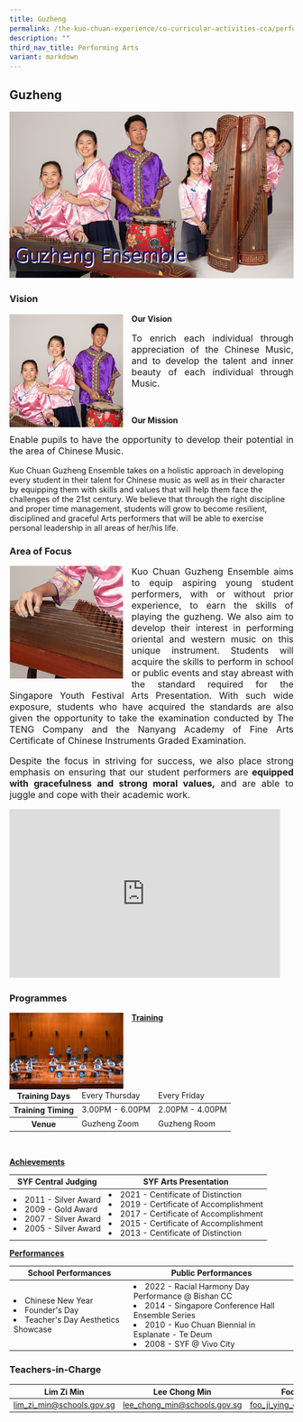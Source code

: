 ```yaml
---
title: Guzheng
permalink: /the-kuo-chuan-experience/co-curricular-activities-cca/performing-arts/guzheng/
description: ""
third_nav_title: Performing Arts
variant: markdown
---
```

## Guzheng

![](/images/The%20Kuo%20Chuan%20Experience/CCA/Guzheng/guzheng%20ensemble.jpg)

### Vision

<img align="left" style="width:40%;margin-right:15px;" src="/images/The%20Kuo%20Chuan%20Experience/CCA/Guzheng/guzheng1.jpg">

**Our Vision**  
<p style="text-align: justify;font-size:16px;">
To enrich each individual through appreciation of the Chinese Music, and to develop the talent and inner beauty of each individual through Music.</p>&nbsp; &nbsp;  
  
**Our Mission**  
<p style="text-align: justify;font-size:16px;">
Enable pupils to have the opportunity to develop their potential in the area of Chinese Music.
  
Kuo Chuan Guzheng Ensemble takes on a holistic approach in developing every student in their talent for Chinese music as well as in their character by equipping them with skills and values that will help them face the challenges of the 21st century. We believe that through the right discipline and proper time management, students will grow to become resilient, disciplined and graceful Arts performers that will be able to exercise personal leadership in all areas of her/his life.</p>

### Area of Focus

<img align="left" style="width:40%;margin-right:15px;" src="/images/The%20Kuo%20Chuan%20Experience/CCA/Guzheng/guzheng2.jpg">

<p style="text-align: justify;font-size:16px;">
Kuo Chuan Guzheng Ensemble aims to equip aspiring young student performers, with or without prior experience, to earn the skills of playing the guzheng.  We also aim to develop their interest in performing oriental and western music on this unique instrument.  Students will acquire the skills to perform in school or public events and stay abreast with the standard required for the Singapore Youth Festival Arts Presentation.  With such wide exposure, students who have acquired the standards are also given the opportunity to take the examination conducted by The TENG Company and the Nanyang Academy of Fine Arts Certificate of Chinese Instruments Graded Examination.</p>

<p style="text-align: justify;font-size:16px;">
Despite the focus in striving for success, we also place strong emphasis on ensuring that our student performers are <b>equipped with gracefulness and strong moral values,</b> and are able to juggle and cope with their academic work.</p>

<iframe allowfullscreen="true" height="299" width="480" frameborder="0" src="https://docs.google.com/presentation/d/e/2PACX-1vQAkhfBdxVoL3Mzs-Z7DAyiIW0HLzzXU5KWEQJ7rg9SrldenGYixi97JUVOEmEE2r5m-W5Tqhg-v4cd/embed?start=true&amp;loop=true&amp;delayms=3000"></iframe>

### Programmes

<img align="left" style="width:40%;margin-right:15px;" src="/images/The%20Kuo%20Chuan%20Experience/CCA/Guzheng/Programmes%20Pic%201.jpg">

**<u>Training</u>**

<table>
<thead>
  <tr>
    <th>Training Days</th>
    <td>Every Thursday</td>
    <td>Every Friday</td>
  </tr>
</thead>
<tbody>
  <tr>
    <th>Training Timing</th>
    <td>3.00PM - 6.00PM</td>
    <td>2.00PM - 4.00PM</td>
  </tr>
  <tr>
    <th>Venue</th>
    <td>Guzheng Zoom</td>
    <td>Guzheng Room</td>
  </tr>
</tbody>
</table>

<br>

**<u>Achievements</u>**

<table>
<thead>
  <tr>
    <th>SYF Central Judging</th>
    <th>SYF Arts Presentation</th>
  </tr>
</thead>
<tbody>
  <tr>
    <td><li>2011 - Silver Award</li><li>2009 - Gold Award</li><li>2007 - Silver Award</li><li>2005 - Silver Award</li></td>
    <td><li>2021 - Centificate of Distinction</li><li>2019 - Certificate of Accomplishment</li><li>2017 - Certificate of Accomplishment</li><li>2015 - Certificate of Accomplishment</li><li>2013 - Centificate of Distinction</li></td>
  </tr>
</tbody>
</table>

**<u>Performances</u>**




<table>
<thead>
  <tr>
    <th>School Performances</th>
    <th>Public Performances</th>
  </tr>
</thead>
<tbody>
  <tr>
    <td><li>Chinese New Year</li><li>Founder's Day</li><li>Teacher's Day Aesthetics Showcase</li></td>
    <td><li>2022 - Racial Harmony Day Performance @ Bishan CC</li><li>2014 - Singapore Conference Hall Ensemble Series</li><li>2010 - Kuo Chuan Biennial in Esplanate - Te Deum</li><li>2008 - SYF @ Vivo City</li></td>
  </tr>
</tbody>
</table>


### Teachers-in-Charge



| Lim Zi Min  |Lee Chong Min | Foo ji Ying Eunice |
| -------- | -------- |  -------- |
| <a href="mailto:lim_zi_min@schools.gov.sg">lim_zi_min@schools.gov.sg</a>     | <a href="mailto:lee_chong_min@schools.gov.sg">lee_chong_min@schools.gov.sg</a>     | <a href="mailto:foo_ji_ying_eunice@schools.gov.sg">foo_ji_ying_eunice@schools.gov.sg</a>